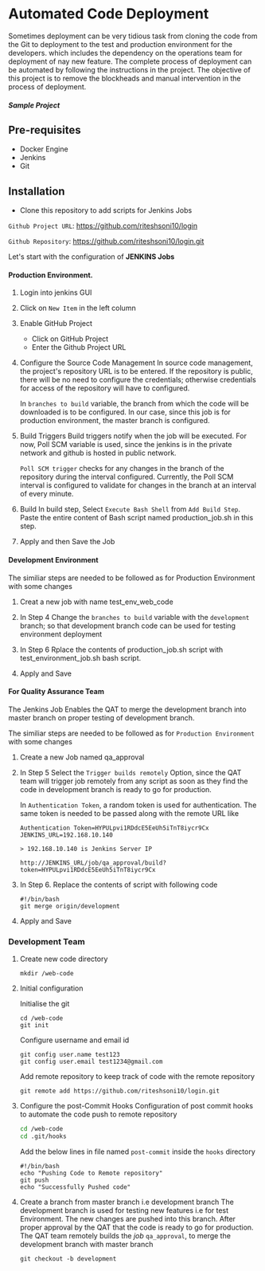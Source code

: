 # Automated Code Deployment

Sometimes deployment can be very tidious task from cloning the code from the Git to deployment to the test and production environment  for the developers. which includes the dependency on the operations team for deployment of nay new feature. The complete process of deployment can be automated by following the instructions in the project. The objective of this project is to remove the blockheads and manual intervention in the process of deployment.

##### Sample Project


## Pre-requisites
- Docker Engine
- Jenkins
- Git


## Installation

- Clone this repository to add scripts for Jenkins Jobs

`Github Project URL`: https://github.com/riteshsoni10/login

`Github Repository`: https://github.com/riteshsoni10/login.git

Let's start with the configuration of **JENKINS Jobs** 

#### Production Environment. 

1. Login into jenkins GUI
2. Click on `New Item` in the left column
3. Enable GitHub Project
    - Click on GitHub Project 
    - Enter the Github Project URL
 
 4. Configure the Source Code Management
    In source code management, the project's repository URL is to be entered. If the repository is public, there will be no need to configure the credentials; otherwise credentials for access of the repository will have to configured.

    In `branches to build` variable, the branch from which the code will be downloaded is to be configured. In our case, since this job is for production environment, the master branch is configured.

5. Build Triggers
    Build triggers notify when the job will be executed.  For now, Poll SCM variable is used, since the jenkins is in the private network and github is hosted in public network.
    
    `Poll SCM trigger` checks for any changes in the branch of the repository during the interval configured. Currently, the Poll SCM interval is configured to validate for changes in the branch at an interval of every minute.

6. Build
    In build step, Select `Execute Bash Shell` from `Add Build Step`.
    Paste the entire content of Bash script named production_job.sh in this step.
 
 7. Apply and then Save the Job
 
 
#### Development Environment 

The similiar steps are needed to be followed as for Production Environment with some changes

1. Creat a new job with name test_env_web_code
2. In Step 4
    Change the `branches to build` variable with the `development` branch; so that development branch code can be used for testing environment deployment

2. In Step 6
    Rplace the contents of production_job.sh script with test_environment_job.sh bash script.

3. Apply and Save
      

#### For Quality Assurance Team

The Jenkins Job Enables the QAT to merge the development branch into master branch on proper testing of development branch.

The similiar steps are needed to be followed as for `Production Environment` with some changes

1. Create a new Job named qa_approval
2. In Step 5
    Select the `Trigger builds remotely` Option, since the QAT team will trigger job remotely from any script as soon as they find the code in development branch is ready to go for production.
    
    In `Authentication Token`, a random token is used for authentication. The same token is needed to be passed along with the remote URL like
    ```
    Authentication Token=HYPULpvi1RDdcE5EeUh5iTnT8iycr9Cx
    JENKINS_URL=192.168.10.140 
    
    > 192.168.10.140 is Jenkins Server IP
    
   http://JENKINS_URL/job/qa_approval/build?token=HYPULpvi1RDdcE5EeUh5iTnT8iycr9Cx
    
    ```

3. In Step 6.
    Replace the contents of script with following code
    
    ```
    #!/bin/bash
    git merge origin/development
    ```
    
4. Apply and Save

### Development Team

1. Create new code directory
    ```
    mkdir /web-code
    ```
2. Initial configuration
 
   Initialise the git
    ```
    cd /web-code
    git init
    ```
   
   Configure username and email id
   ```
   git config user.name test123
   git config user.email test1234@gmail.com
   ```
   
   Add remote repository to keep track of code with the remote repository
   ```
   git remote add https://github.com/riteshsoni10/login.git
   ```

3. Configure the post-Commit Hooks
    Configuration of  post commit hooks to automate the code push to remote repository
    
    ```sh
    cd /web-code
    cd .git/hooks
    ```
    
    Add the below lines in file named `post-commit` inside the `hooks` directory
    ```
    #!/bin/bash
    echo "Pushing Code to Remote repository"
    git push
    echo "Successfully Pushed code"
   ```
   
4. Create a branch from master branch i.e development branch
    The development branch is used for testing new features i.e for test Environment. The new changes are pushed into this branch. After proper approval by the QAT that the code is ready to go for production. The QAT team remotely builds the *job* `qa_approval`, to merge the development branch with master branch
    
    ```
    git checkout -b development
    ```
    

    
